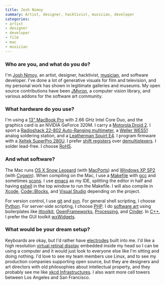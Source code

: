```yaml
---
title: Josh Nimoy
summary: Artist, designer, hacktivist, musician, developer
categories:
- artist
- designer
- developer
- film
- mac
- musician
---
```


### Who are you, and what do you do?

I'm [Josh Nimoy](http://jtnimoy.net "Josh's website."), an artist, designer, hacktivist, [musician](http://thenimoys.com "The Nimoys' website."), and software developer. I've done a lot of generative visuals for film and television, and my personal work has shown in legitimate galleries and museums. My open source contributions have been [JMyron][myron], a computer vision library, and various addons for the software art community.

### What hardware do you use?

I'm using a [13" MacBook Pro][macbook-pro] with 2.66 GHz Intel Core Duo, and the graphics card is an NVIDIA GeForce 320M. I carry a [Motorola Droid 2][droid-2]. I sport a [Radioshack 22-802 Auto-Ranging multimeter][22-802], a [Weller WES51][wes51] analog soldering station, and a [Leatherman Squirt E4][squirt-e4]. I program firmware with a [Xeltek SuperPro 280U][superpro-280u]. I prefer [shift registers](http://en.wikipedia.org/wiki/Shift_register "The Wikipedia entry for shift registers.") over [demultiplexers](http://en.wikipedia.org/wiki/Multiplexer "The Wikipedia entry for multiplexers"). I solder lead-free. I choose [RoHS](http://en.wikipedia.org/wiki/Restriction_of_Hazardous_Substances_Directive "The Wikipedia entry for RoHS.").

### And what software?

The Mac runs [OS X Snow Leopard][macos] (with [MacPorts][]) and [Windows XP SP2][windows-xp] (with [Cygwin][]). When compiling on the Mac, I use a [Makefile][make] with [gcc][] and sometimes [scons][]. I use [emacs][] as my IDE, splitting the editor in half and having [eshell][] in the top window to run the Makefile. I will also compile in [Xcode][], [Code::Blocks][codeblocks], and [Visual Studio][visual-studio] depending on the project.

For version control, I use [git][] and [svn][subversion]. For general shell scripting, I choose [Python][]. For server-side scripting, I choose [PHP][]. I do [software art](http://en.wikipedia.org/wiki/Software_art "The Wikipedia entry for Software Art.") using boilerplates like [jttoolkit][], [OpenFrameworks][], [Processing][], and [Cinder][]. In [C++][c-plusplus], I prefer the GUI toolkit [wxWidgets][].

### What would be your dream setup?

Keyboards are okay, but I'd rather have [electrodes](http://www.desicolours.com/tech/a-new-software-allows-typing-with-brain-waves/09/12/2009 "An article on electrodes in the brain allowing for typing.") built into me. I'd like a high resolution [virtual retinal display](http://en.wikipedia.org/wiki/Virtual_retinal_display "The Wikipedia entry on virtual retinal displays.") embedded inside my head so I can be using a computer and it would just look to everyone else like I'm sitting and doing nothing. I'd love to see my team members use Linux, and to see my production companies supporting open source, but they are designers and art directors with old philosophies about intellectual property, and they probably see me like [xkcd Infrastructures](http://xkcd.com/743/ "The 'Infrastructures' xkcd comic."). I also want more cell towers between Los Angeles and San Francisco.

[22-802]: https://www.amazon.com/POCKET-RANGING-DIGITAL-MULTIMETER-22-802/dp/B00A3VAB1E "A digital multimeter."
[droid-2]: https://en.wikipedia.org/wiki/Droid_2 "An Android-based smartphone."
[macbook-pro]: https://www.apple.com/macbook-pro/ "A laptop."
[squirt-e4]: https://www.leatherman.com/92.html "A small multi-tool."
[superpro-280u]: http://www.xeltek.com/SuperPro-280U-pages-255 "A universal programmer device."
[wes51]: https://www.amazon.com/Weller-WES51-Analog-Soldering-Station/dp/B000BRC2XU "A soldering station."
[c-plusplus]: https://en.wikipedia.org/wiki/C%2B%2B "A compiled programming language."
[cinder]: https://libcinder.org/ "A C++ framework for visual and audio projects."
[codeblocks]: http://www.codeblocks.org/ "A C++ IDE."
[cygwin]: http://www.cygwin.com/ "A Linux-like environment for Windows."
[emacs]: http://www.gnu.org/software/emacs/ "A free open-source text editor."
[eshell]: http://www.gnu.org/software/emacs/manual/html_node/eshell/ "A shell for emacs."
[gcc]: http://gcc.gnu.org/ "Code compiler frontends."
[git]: https://git-scm.com/ "A version control system."
[jttoolkit]: http://jtnimoy.com/blogs/projects/tagged/jttoolkit "A C++ library for use with Processing."
[macos]: https://en.wikipedia.org/wiki/MacOS "An operating system for Mac hardware."
[macports]: https://www.macports.org/ "A collection of *nix software ported to Mac OS X."
[make]: http://www.gnu.org/software/make/manual/make.html "Software to prepare code for compilation."
[myron]: http://webcamxtra.sourceforge.net/ "A cross-platform video capture and computer vision plugin."
[openframeworks]: http://openframeworks.cc "A C++ library for creative projects."
[php]: https://php.net/ "An interpreted scripting language."
[processing]: https://processing.org/ "A programming language/environment."
[python]: https://www.python.org/ "An interpreted scripting language."
[scons]: https://www.scons.org/ "A software build tool."
[subversion]: http://subversion.tigris.org/ "A version control system."
[visual-studio]: http://www.visualstudio.com "A Windows development environment."
[windows-xp]: https://en.wikipedia.org/wiki/Windows_XP "An operating system for x86 computers."
[wxwidgets]: http://www.wxwidgets.org/ "A cross-platform GUI library."
[xcode]: https://en.wikipedia.org/wiki/Xcode "An IDE for Mac developers."
